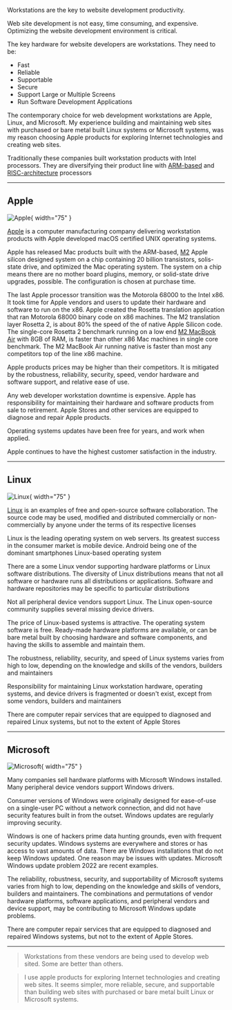 
Workstations are the key to website development productivity. 

Web site development is not easy, time consuming, and expensive. Optimizing the website development environment is critical.

The key hardware for website developers are workstations. They need to be:

- Fast
- Reliable
- Supportable
- Secure
- Support Large or Multiple Screens
- Run Software Development Applications

The contemporary choice for web development workstations are Apple, Linux, and Microsoft. My experience building and maintaining  web sites with purchased or bare metal built Linux systems or Microsoft systems, was my reason choosing Apple products for exploring Internet technologies and creating web sites.

Traditionally these companies built workstation products with Intel processors. They are diversifying their product line with [ARM-based](https://en.wikipedia.org/wiki/ARM_architecture) and [RISC-architecture](https://en.wikipedia.org/wiki/Reduced_instruction_set_computer) processors

---


## Apple

![Apple](/img/AppleLogo.png){ width="75" }
 
[Apple](https://www.apple.com) is a computer manufacturing company delivering workstation products with Apple developed macOS certified UNIX operating systems.

Apple has released Mac products built with the ARM-based, [M2](https://en.wikipedia.org/w/index.php?title=Apple_M2) Apple silicon designed system on a chip containing 20 billion transistors, solis-state drive, and optimized the Mac operating system. The system on a chip means there are no mother board plugins, memory, or solid-state drive upgrades,  possible. The configuration is chosen at purchase time.

The last Apple processor transition was the Motorola 68000 to the Intel x86. It took time for Apple vendors and users to update their hardware and software to run on the x86. Apple created the Rosetta translation application that ran Motorola 68000 binary code on x86 machines. The M2 translation layer Rosetta 2, is about 80% the speed of the of native Apple Silicon code. The single-core Rosetta 2 benchmark running on a low end [M2 MacBook Air](https://www.apple.com/macbook-air/) with 8GB of RAM, is faster than other x86 Mac machines in single core benchmark. The M2 MacBook Air running native is faster than most any competitors top of the line x86 machine.

Apple products prices may be higher than their competitors. It is mitigated by the  robustness, reliability, security, speed, vendor hardware and software support, and relative ease of use.

Any web developer workstation downtime is expensive. Apple has responsibility for maintaining their hardware and software products from sale to retirement. Apple Stores and other services are equipped to diagnose and repair Apple products.

Operating systems updates have been free for years, and work when applied. 

Apple continues to have the highest customer satisfaction in the industry.

---

## Linux

![Linux](/img/LinuxLogo.png){ width="75" }

[Linux](https://www.linux.org/) is an examples of free and open-source software collaboration. The source code may be used, modified and distributed commercially or non-commercially by anyone under the terms of its respective licenses

Linux is the leading operating system on web servers. Its greatest success in the consumer market is mobile device. Android being one of the dominant smartphones Linux-based operating system

There are a some Linux vendor supporting hardware platforms or Linux software distributions. The diversity of Linux distributions means that not all software or hardware runs all distributions or applications. Software and hardware repositories may be specific to particular distributions

Not all peripheral device vendors support Linux. The Linux open-source community supplies several missing device drivers.

The price of Linux-based systems is attractive. The operating system software is free. Ready-made hardware platforms are available, or can be bare metal built by choosing hardware and software components, and having the skills to assemble and maintain them.

The robustness, reliability, security, and speed of Linux systems varies from high to low, depending on the knowledge and skills of the vendors, builders and maintainers

Responsibility for maintaining Linux workstation hardware, operating systems, and device drivers is fragmented or doesn't exist, except from some vendors, builders and maintainers

There are computer repair services that are equipped to diagnosed and repaired Linux systems, but not to the extent of Apple Stores

---

## Microsoft


![Microsoft](/img/MicrosoftLogo.png){ width="75" }

Many companies sell hardware platforms with Microsoft Windows installed. Many peripheral device vendors support Windows drivers.

Consumer versions of Windows were originally designed for ease-of-use on a single-user PC without a network connection, and did not have security features built in from the outset. Windows updates are regularly improving security.

Windows is one of hackers prime data hunting grounds, even with frequent security updates. Windows systems are everywhere and stores or has access to vast amounts of data. There are Windows installations that do not keep Windows updated. One reason may be issues with updates. Microsoft Windows update problem 2022 are recent examples.

The reliability, robustness, security, and supportability of Microsoft systems varies from high to low, depending on the knowledge and skills of vendors, builders and maintainers. The combinations and permutations of vendor hardware platforms, software applications, and peripheral vendors and device support, may be contributing to Microsoft Windows update problems.

There are computer repair services that are equipped to diagnosed and repaired Windows systems, but not to the extent of Apple Stores.

---

> Workstations from these vendors are being used to develop web sited. Some are better than others.

> I use apple products for exploring Internet technologies and creating web sites. It seems simpler, more reliable, secure, and supportable than building web sites with purchased or bare metal built Linux or Microsoft systems. 
